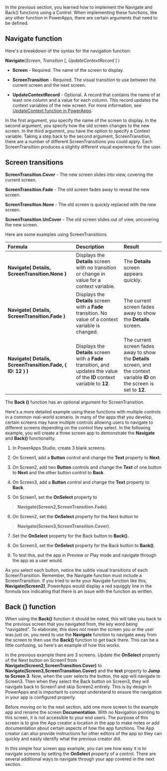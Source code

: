 In the previous section, you learned how to implement the Navigate and Back() functions using a Control. When implementing these functions, like any other function in PowerApps, there are certain arguments that need to be defined.

Navigate function
---------------------

Here's a breakdown of the syntax for the navigation function:

**Navigate**(*Screen*, *Transition* [, *UpdateContextRecord* ] )

-   **Screen** - Required. The name of the screen to display.

-   **ScreenTransition** - Required. The visual transition to use
    between the current screen and the next screen. 

-   **UpdateContextRecord** - Optional. A record that contains the
    name of at least one column and a value for each column. This record
    updates the context variables of the new screen. For more information, see
    [UpdateContext
    function in PowerApps](https://docs.microsoft.com/powerapps/maker/canvas-apps/functions/function-updatecontext).

In the first argument, you specify the name of the screen to display. In
the second argument, you specify how the old screen changes to the new
screen. In the third argument, you have the option to specify a Context
variable. Taking a step back to the second argument, ScreenTransition,
there are a number of different ScreenTransitions you could apply. Each
ScreenTransition produces a slightly different visual experience for the
user.

Screen transitions
------------------

 **ScreenTransition.Cover** - The new screen slides into view,
    covering the current screen.

**ScreenTransition.Fade** - The old screen fades away to reveal the
    new screen.

**ScreenTransition.None** - The old screen is quickly replaced with
    the new screen.

**ScreenTransition.UnCover** - The old screen slides out of view,
    uncovering the new screen.

Here are some examples using ScreenTransitions.


| **Formula**                     | **Description**                  | **Result**          |
| :------------------- | :------------------- |:----------------|
| **Navigate( Details, ScreenTransition.None )**   | Displays the **Details** screen with no transition or change in value for a context variable. | The **Details** screen appears quickly. |
|  **Navigate( Details, ScreenTransition.Fade )**                  | Displays the **Details** screen with a **Fade** transition. No value of a context variable is changed.                   | The current screen fades away to show the **Details** screen.            |
|  **Navigate( Details, ScreenTransition.Fade, { ID: 12 } )**                   | Displays the **Details** screen with a **Fade** transition, and updates the value of the **ID** context variable to **12**.                  | The current screen fades away to show the **Details** screen, and the context variable **ID** on the screen is set to **12**.            |
                                                                                                                                                               
                                            
The **Back ()** function has an optional argument
for ScreenTransition.

Here's a more detailed example using these functions with multiple
controls in a common real-world scenario. In many of the apps that you
develop, certain screens may have multiple controls allowing users to
navigate to different screens depending on the control they select. In
the following example, you will create a three screen app to
demonstrate the **Navigate** and **Back()** functionality.

1.  In PowerApps Studio, create 3 blank screens.

2.  On Screen1, add a **Button** control and change the **Text**
    property to **Next**.

3.  On Screen2, add two **Button** controls and change the **Text** of one
    button to **Next** and the other button control to **Back**.

4.  On Screen3, add a **Button** control and change the **Text**
    property to **Back**.

5.  On Screen1, set the **OnSelect** property to

> **Navigate(Screen2,ScreenTransition.Fade)**.

6.  On Screen2, set the **OnSelect** property for the Next button to

> **Navigate(Screen3,ScreenTransition.Cover)**.

7.  Set the **OnSelect** property for the Back button to **Back().**

8.  On Screen3, set the **OnSelect** property for the Back button to
    **Back()**.

9.  To test this, put the app in Preview or Play mode and navigate
    through the app as a user would.

As you select each button, notice the subtle visual transitions of each
ScreenTransition. Remember, the Navigate function must include a
ScreenTransition. If you tried to write your Navigate function like
this, **Navigate(Screen2)**, PowerApps would display a red squiggly line
in the formula box indicating that there is an issue with the function as
written.

Back () function
--------------------

When using the **Back()** function it should be noted, this will take
you back to the previous screen that you navigated from, the key word being
"navigated". To elaborate, this does not mean the screen you or the user
was just on, you need to use the **Navigate** function to navigate
away from the screen to then use the **Back()** function to get back
there. This can be a little confusing, so here's an example of how this works. 

In the previous example there are 3 screens. Update the **OnSelect**
property of the Next button on Screen1 from
**Navigate(Screen2,ScreenTransition.Cover)** to
**Navigate(Screen3,ScreenTransition.Cover)** and the **text** property
to **Jump to Screen 3**. Now, when the user selects the button, the app
will navigate to Screen3. Then when they select the Back button on
Screen3, they will navigate back to Screen1 and skip Screen2 entirely.
This is by design in PowerApps and is important to concept understand to ensure
the navigation in your app is configured properly.

Before moving on to the next section, add one more screen to the example
app and rename the screen **Documentation**. With no Navigation pointing to this screen, it is not accessible to your end users. The purpose of this screen is to give the App creator a location in the app to make notes or add documentation about certain aspects of how the app functions. The App creator can also provide instructions for other editors of the app so they can quickly and easily identify what the previous creator did.

In this simple four screen app example, you can see how easy it is to
navigate screens by setting the **OnSelect** property of a control.
There are several additional ways to navigate through your app covered
in the next section.
